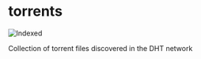 torrents 
========
![Indexed](https://img.shields.io/badge/indexed-59375-blue)

Collection of torrent files discovered in the DHT network
